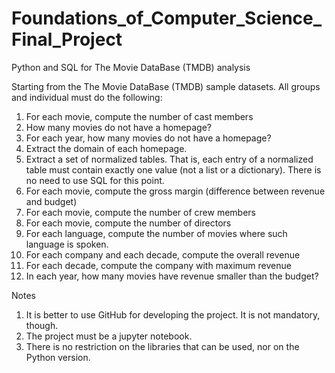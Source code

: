 # Foundations_of_Computer_Science_Final_Project
Python and SQL for The Movie DataBase (TMDB) analysis

Starting from the The Movie DataBase (TMDB) sample datasets.
All groups and individual must do the following:
1.  For each movie, compute the number of cast members
2.  How many movies do not have a homepage?
3.  For each year, how many movies do not have a homepage?
4.  Extract the domain of each homepage.
5.  Extract a set of normalized tables. That is, each entry of a normalized table must contain exactly one value (not a list or a             dictionary). There is no need to use SQL for this point.
6.  For each movie, compute the gross margin (difference between revenue and budget)
7.  For each movie, compute the number of crew members
8.  For each movie, compute the number of directors
9.  For each language, compute the number of movies where such language is spoken.
10. For each company and each decade, compute the overall revenue
11. For each decade, compute the company with maximum revenue
12. In each year, how many movies have revenue smaller than the budget?

Notes
1.  It is better to use GitHub for developing the project. It is not mandatory, though.
2.  The project must be a jupyter notebook.
3.  There is no restriction on the libraries that can be used, nor on the Python version.
